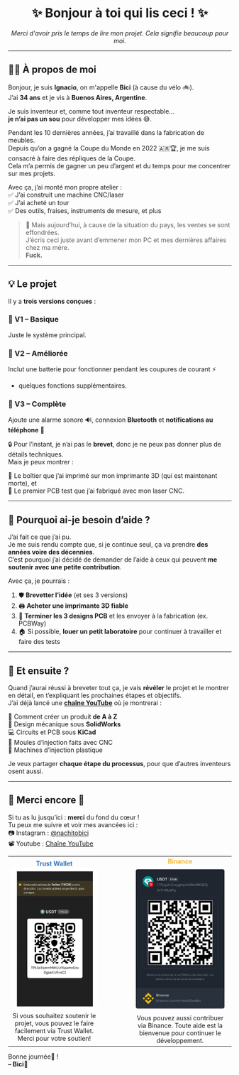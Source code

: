 <h1 align="center">✨ Bonjour à toi qui lis ceci ! ✨</h1>

<p align="center"><i>Merci d'avoir pris le temps de lire mon projet. Cela signifie beaucoup pour moi.</i></p>

---

## 🙋‍♂️ À propos de moi

Bonjour, je suis **Ignacio**, on m'appelle **Bici** (à cause du vélo 🚲).  
J’ai **34 ans** et je vis à **Buenos Aires, Argentine**.

Je suis inventeur et, comme tout inventeur respectable...  
**je n’ai pas un sou** pour développer mes idées 😅.

Pendant les 10 dernières années, j’ai travaillé dans la fabrication de meubles.  
Depuis qu’on a gagné la Coupe du Monde en 2022 🇦🇷🏆, je me suis consacré à faire des répliques de la Coupe.  
Cela m’a permis de gagner un peu d’argent et du temps pour me concentrer sur mes projets.

Avec ça, j’ai monté mon propre atelier :  
✅ J’ai construit une machine CNC/laser  
✅ J’ai acheté un tour  
✅ Des outils, fraises, instruments de mesure, et plus

> 🧨 Mais aujourd’hui, à cause de la situation du pays, les ventes se sont effondrées.  
J’écris ceci juste avant d’emmener mon PC et mes dernières affaires chez ma mère.  
**Fuck.**

---

## 💡 Le projet

Il y a **trois versions conçues** :

### 🔹 V1 – Basique  
Juste le système principal.

### 🔸 V2 – Améliorée  
Inclut une batterie pour fonctionner pendant les coupures de courant ⚡  
+ quelques fonctions supplémentaires.

### 🔺 V3 – Complète  
Ajoute une alarme sonore 🔊, connexion **Bluetooth** et **notifications au téléphone** 📲

🔒 Pour l’instant, je n’ai pas le **brevet**, donc je ne peux pas donner plus de détails techniques.  
Mais je peux montrer :

🧩 Le boîtier que j’ai imprimé sur mon imprimante 3D (qui est maintenant morte), et  
💾 Le premier PCB test que j’ai fabriqué avec mon laser CNC.

---

## 🤝 Pourquoi ai-je besoin d’aide ?

J’ai fait ce que j’ai pu.  
Je me suis rendu compte que, si je continue seul, ça va prendre **des années voire des décennies**.  
C’est pourquoi j’ai décidé de demander de l’aide à ceux qui peuvent **me soutenir avec une petite contribution**.

Avec ça, je pourrais :

1. 🛡 **Brevetter l’idée** (et ses 3 versions)  
2. 🖨 **Acheter une imprimante 3D fiable**  
3. 📐 **Terminer les 3 designs PCB** et les envoyer à la fabrication (ex. PCBWay)  
4. 🏠 Si possible, **louer un petit laboratoire** pour continuer à travailler et faire des tests

---

## 🚀 Et ensuite ?

Quand j’aurai réussi à breveter tout ça, je vais **révéler** le projet et le montrer en détail, en t’expliquant les prochaines étapes et objectifs.  
J’ai déjà lancé une **[chaîne YouTube](https://www.youtube.com/@BissiclettasLaboratory)** où je montrerai :

🧠 Comment créer un produit **de A à Z**  
🧩 Design mécanique sous **SolidWorks**  
💻 Circuits et PCB sous **KiCad**  
🔩 Moules d’injection faits avec CNC  
🥽 Machines d’injection plastique

Je veux partager **chaque étape du processus**, pour que d’autres inventeurs osent aussi.

---

## 💬 Merci encore 🙏

Si tu as lu jusqu’ici : **merci** du fond du cœur !  
Tu peux me suivre et voir mes avancées ici :  
📷 Instagram : [@nachitobici](https://instagram.com/nachitobici)  
📽 Youtube : [Chaîne YouTube](https://www.youtube.com/@BissiclettasLaboratory)

<table> <tr> <td align="center"> <span style="color:#3375bb; font-weight:bold;">Trust Wallet</span><br/> <img src="https://github.com/BissiclettaLaboratory/Project/blob/Project-txt-languages/Project-Images/TrustWallet.png?raw=true" width="200" style="border-radius:10px;"/><br/> Si vous souhaitez soutenir le projet, vous pouvez le faire facilement via Trust Wallet. Merci pour votre soutien! </td> <td width="50"></td> <td align="center"> <span style="color:#f3ba2f; font-weight:bold;">Binance</span><br/> <img src="https://github.com/BissiclettaLaboratory/Project/blob/Project-txt-languages/Project-Images/Binance.png?raw=true" width="200" style="border-radius:10px;"/><br/> Vous pouvez aussi contribuer via Binance. Toute aide est la bienvenue pour continuer le développement. </td> </tr> </table>

Bonne journée🦾 !  
**– Bici**💚
